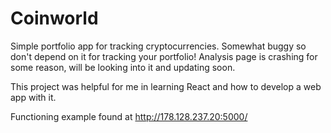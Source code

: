 # Coinworld


Simple portfolio app for tracking cryptocurrencies.   Somewhat buggy so don't depend on it for tracking your portfolio!  Analysis page is crashing for some reason, will be looking into it and updating soon.

This project was helpful for me in learning React and how to develop a web app with it.


Functioning example found at http://178.128.237.20:5000/

